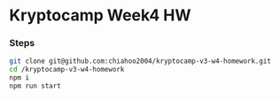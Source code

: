 # Kryptocamp Week4 HW

### Steps

```bash
git clone git@github.com:chiahoo2004/kryptocamp-v3-w4-homework.git
cd /kryptocamp-v3-w4-homework
npm i
npm run start
```

